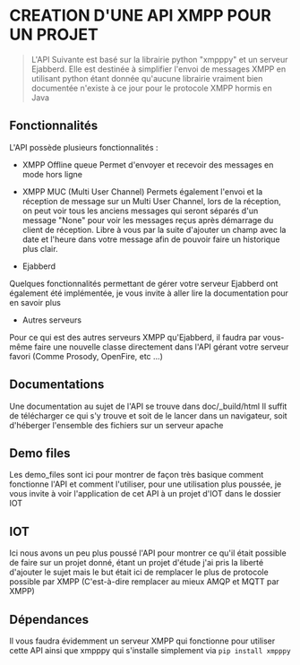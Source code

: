 # CREATION D'UNE API XMPP POUR UN PROJET

> L'API Suivante est basé sur la librairie python "xmpppy" et un serveur Ejabberd. Elle est destinée à simplifier l'envoi de messages XMPP en utilisant python étant donnée qu'aucune librairie vraiment bien documentée n'existe à ce jour pour le protocole XMPP hormis en Java

## Fonctionnalités

L'API possède plusieurs fonctionnalités :

- XMPP Offline queue
Permet d'envoyer et recevoir des messages en mode hors ligne

- XMPP MUC (Multi User Channel)
Permets également l'envoi et la réception de message sur un Multi User Channel, lors de la réception, on peut voir tous les anciens messages qui seront séparés d'un message "None" pour voir les messages reçus après démarrage du client de réception.
Libre à vous par la suite d'ajouter un champ avec la date et l'heure dans votre message afin de pouvoir faire un historique plus clair.

- Ejabberd

Quelques fonctionnalités permettant de gérer votre serveur Ejabberd ont également été implémentée, je vous invite à aller lire la documentation pour en savoir plus

- Autres serveurs

Pour ce qui est des autres serveurs XMPP qu'Ejabberd, il faudra par vous-même faire une nouvelle classe directement dans l'API gérant votre serveur favori (Comme Prosody, OpenFire, etc ...) 

## Documentations

Une documentation au sujet de l'API se trouve dans doc/_build/html
Il suffit de télécharger ce qui s'y trouve et soit de le lancer dans un navigateur, soit d'héberger l'ensemble des fichiers sur un serveur apache

## Demo files

Les demo_files sont ici pour montrer de façon très basique comment fonctionne l'API et comment l'utiliser, pour une utilisation plus poussée, je vous invite à voir l'application de cet API à un projet d'IOT dans le dossier IOT

## IOT

Ici nous avons un peu plus poussé l'API pour montrer ce qu'il était possible de faire sur un projet donné, étant un projet d'étude j'ai pris la liberté d'ajouter le sujet mais le but était ici de remplacer le plus de protocole possible par XMPP (C'est-à-dire remplacer au mieux AMQP et MQTT par XMPP)

## Dépendances

Il vous faudra évidemment un serveur XMPP qui fonctionne pour utiliser cette API ainsi que xmpppy qui s'installe simplement via 
`pip install xmpppy`
